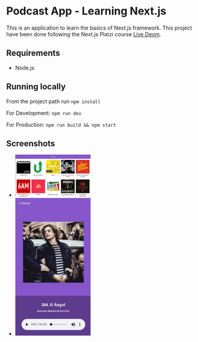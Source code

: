 # Podcast App - Learning Next.js

This is an application to learn the basics of Next.js framework. This project have been done following the Next.js Platzi course [Live Deom](https://podcast-platzi-qksmzllkra.now.sh/).

## Requirements

  * Node.js

## Running locally

  From the project path run `npm install`

  For Development:
    `npm run dev`

  For Production:
    `npm run build && npm start`

## Screenshots

 * <img src="./.readme-static-files/home.png" width="200">

  * <img src="./.readme-static-files/audio-clip.png" width="200">
